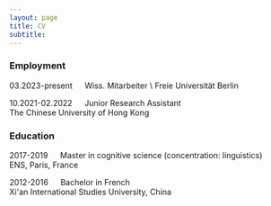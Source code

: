 ```yaml
---
layout: page
title: CV
subtitle: 
---
```



### Employment
    
03.2023-present &emsp; Wiss. Mitarbeiter \ 
    Freie Universität Berlin
    
10.2021-02.2022 &emsp; Junior Research Assistant \
    The Chinese University of Hong Kong
  
### Education

2017-2019 &emsp; Master in cognitive science (concentration: linguistics) \
    ENS, Paris, France

2012-2016 &emsp; Bachelor in French \
    Xi'an International Studies University, China

